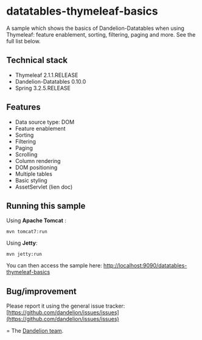 datatables-thymeleaf-basics
=================================================================

A sample which shows the basics of Dandelion-Datatables when using Thymeleaf: feature enablement, sorting, filtering, paging and more. See the full list below.

## Technical stack

 - Thymeleaf 2.1.1.RELEASE
 - Dandelion-Datatables 0.10.0
 - Spring 3.2.5.RELEASE

## Features
		
 - Data source type: DOM
 - Feature enablement
 - Sorting
 - Filtering
 - Paging
 - Scrolling
 - Column rendering
 - DOM positioning
 - Multiple tables
 - Basic styling
 - AssetServlet (lien doc)

## Running this sample

Using __Apache Tomcat__ :

    mvn tomcat7:run

Using __Jetty__:

    mvn jetty:run

You can then access the sample here: [http://localhost:9090/datatables-thymeleaf-basics](http://localhost:9090/datatables-thymeleaf-basics)

## Bug/improvement

Please report it using the general issue tracker: [https://github.com/dandelion/issues/issues](https://github.com/dandelion/issues/issues)

=
The [Dandelion team](http://dandelion.github.io/team/).